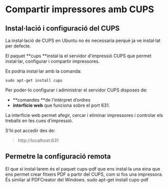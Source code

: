# Compartir impressores amb CUPS

## Instal·lació i configuració del CUPS

La instal·lació de CUPS en Ubuntu no és necessaria perquè ja ve instal·lat per defecte. 

El paquet **cups **instal·la el servidor d'impressió CUPS que permet instal·lar, configurar i compartir impressores. 

Es podria instal·lar amb la comanda:

`sudo apt-get install cups`

Per poder-lo configurar i administrar el servidor CUPS disposes de:
* **comandes **de l’intèrpret d’ordres
* **interfície web** que funciona sobre el port 631.
  
La interfície web permet afegir, cercar i eliminar impressores i controlar els treballs en les cues d’impressió.

S'hi pot accedir des de:
> http://localhost:631


## Permetre la configuració remota

El que sí instal·larem és el paquet cups-pdf que ens instal·la una eina que ens permet crear fitxers PDF a partir del CUPS, com si fos una impressora. 
És similar al PDFCreator del Windows.
sudo apt-get install cups-pdf
